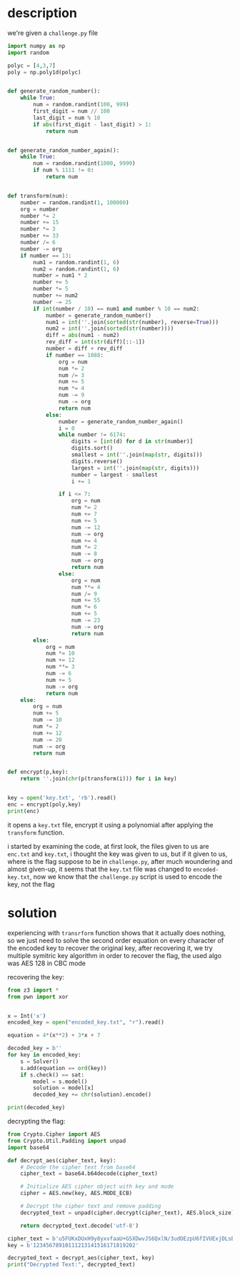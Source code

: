 
# description

we're given a `challenge.py` file
```py
import numpy as np
import random

polyc = [4,3,7]
poly = np.poly1d(polyc)


def generate_random_number():
    while True:
        num = random.randint(100, 999)
        first_digit = num // 100
        last_digit = num % 10
        if abs(first_digit - last_digit) > 1:
            return num


def generate_random_number_again():
    while True:
        num = random.randint(1000, 9999)
        if num % 1111 != 0:
            return num


def transform(num):
    number = random.randint(1, 100000)
    org = number
    number *= 2
    number += 15
    number *= 3
    number += 33
    number /= 6
    number -= org
    if number == 13:
        num1 = random.randint(1, 6)
        num2 = random.randint(1, 6)
        number = num1 * 2
        number += 5
        number *= 5
        number += num2
        number -= 25
        if int(number / 10) == num1 and number % 10 == num2:
            number = generate_random_number()
            num1 = int(''.join(sorted(str(number), reverse=True)))
            num2 = int(''.join(sorted(str(number))))
            diff = abs(num1 - num2)
            rev_diff = int(str(diff)[::-1])
            number = diff + rev_diff
            if number == 1088:
                org = num
                num *= 2
                num /= 3
                num += 5
                num *= 4
                num -= 9
                num -= org
                return num
            else:
                number = generate_random_number_again()
                i = 0
                while number != 6174:
                    digits = [int(d) for d in str(number)]
                    digits.sort()
                    smallest = int(''.join(map(str, digits)))
                    digits.reverse()
                    largest = int(''.join(map(str, digits)))
                    number = largest - smallest
                    i += 1

                if i <= 7:
                    org = num
                    num *= 2
                    num += 7
                    num += 5
                    num -= 12
                    num -= org
                    num += 4
                    num *= 2
                    num -= 8
                    num -= org
                    return num
                else:
                    org = num
                    num **= 4
                    num /= 9
                    num += 55
                    num *= 6
                    num += 5
                    num -= 23
                    num -= org
                    return num
        else:
            org = num
            num *= 10
            num += 12
            num **= 3
            num -= 6
            num += 5
            num -= org
            return num
    else:
        org = num
        num += 5
        num -= 10
        num *= 2
        num += 12
        num -= 20
        num -= org
        return num


def encrypt(p,key):
    return ''.join(chr(p(transform(i))) for i in key)


key = open('key.txt', 'rb').read()
enc = encrypt(poly,key)
print(enc)
```

it opens a `key.txt` file, encrypt it using a polynomial after applying the `transform` function.

i started by examining the code, at first look, the files given to us are `enc.txt` and `key.txt`, i thought the key was given to us, but if it given to us, where is the flag suppose to be in `challenge.py`, after much woundering and almost given-up, it seems that the `key.txt` file was changed to `encoded-key.txt`, now we know that the `challenge.py` script is used to encode the key, not the flag

# solution

experiencing with `transrform` function shows that it actually does nothing, so we just need to solve the second order equation on every character of the encoded key to recover the original key, after recovering it, we try multiple symitric key algorithm in order to recover the flag, the used algo was AES 128 in CBC mode

recovering the key:
```py
from z3 import *
from pwn import xor


x = Int('x')
encoded_key = open("encoded_key.txt", "r").read()

equation = 4*(x**2) + 3*x + 7

decoded_key = b''
for key in encoded_key:
    s = Solver()
    s.add(equation == ord(key))
    if s.check() == sat:
        model = s.model()
        solution = model[x]
        decoded_key += chr(solution).encode()

print(decoded_key)
```

decrypting the flag:
```py
from Crypto.Cipher import AES
from Crypto.Util.Padding import unpad
import base64

def decrypt_aes(cipher_text, key):
    # Decode the cipher text from base64
    cipher_text = base64.b64decode(cipher_text)

    # Initialize AES cipher object with key and mode
    cipher = AES.new(key, AES.MODE_ECB)

    # Decrypt the cipher text and remove padding
    decrypted_text = unpad(cipher.decrypt(cipher_text), AES.block_size)

    return decrypted_text.decode('utf-8')

cipher_text = b'u5FUKxDUxH9y8yxvfaaU+GSXDwvJS6QxlN/3udOEzpU6fIVUExjDLsB3LKqUTz/x'
key = b'12345678910111213141516171819202'

decrypted_text = decrypt_aes(cipher_text, key)
print("Decrypted Text:", decrypted_text)
```
